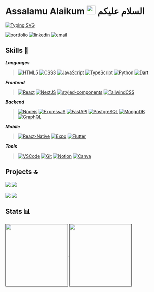 # Assalamu Alaikum <img src="https://media.giphy.com/media/hvRJCLFzcasrR4ia7z/giphy.gif" width="28"> السلام عليكم

[![Typing SVG](https://readme-typing-svg.demolab.com?font=Ubuntu+Mono&size=36&pause=1000&color=2AA889&center=true&vCenter=true&width=450&lines=I'm+Mohammed+Shousha;Software+Engineer;Passionate+Learner)](https://git.io/typing-svg)

[![portfolio](https://img.shields.io/badge/portfolio-000?style=for-the-badge&logo=About.me&logoColor=white)](https://portfolio-mohammed-shousha.vercel.app/)
[![linkedin](https://img.shields.io/badge/LinkedIn-0077B5?style=for-the-badge&logo=linkedin&logoColor=white)](https://www.linkedin.com/in/mohammed-m-shousha/)
[![email](https://img.shields.io/badge/Email-D14836?style=for-the-badge&logo=gmail&logoColor=white)](mailto:mshousha29@gmail.com)

## Skills 🎯

_**Languages**_ 

> [![HTML5](https://img.shields.io/badge/HTML5-E34F26?style=for-the-badge&logo=html5&logoColor=white)](https://www.w3.org/html/)
[![CSS3](https://img.shields.io/badge/CSS3-1572B6?style=for-the-badge&logo=css3&logoColor=white)](https://www.w3.org/Style/CSS/)
[![JavaScript](https://img.shields.io/badge/JavaScript-F7DF1E?style=for-the-badge&logo=JavaScript&logoColor=black)](https://developer.mozilla.org/en-US/docs/Web/JavaScript)
[![TypeScript](https://img.shields.io/badge/TypeScript-007ACC?style=for-the-badge&logo=typescript&logoColor=white)](https://www.typescriptlang.org/)
[![Python](https://img.shields.io/badge/Python-3776AB?style=for-the-badge&logo=python&logoColor=white)](https://www.python.org/)
[![Dart](https://img.shields.io/badge/Dart-0175C2?style=for-the-badge&logo=dart&logoColor=white)](https://dart.dev/)


_**Frontend**_  

> [![React](https://img.shields.io/badge/React-20232A?style=for-the-badge&logo=react&logoColor=61DAFB)](https://react.dev/)
[![NextJS](https://img.shields.io/badge/Next.js-000?logo=nextdotjs&logoColor=fff&style=for-the-badge)](https://nextjs.org/)
[![styled-components](https://img.shields.io/badge/styled--components-DB7093?style=for-the-badge&logo=styled-components&logoColor=white)](https://styled-components.com/)
[![TailwindCSS](https://img.shields.io/badge/Tailwind_CSS-06B6D4?style=for-the-badge&logo=tailwind-css&logoColor=white)](https://tailwindcss.com/)  


_**Backend**_

> [![Nodejs](https://img.shields.io/badge/Node.js-339933?style=for-the-badge&logo=node.js&logoColor=white)](https://nodejs.org/)
[![ExpressJS](https://img.shields.io/badge/Express.js-000?style=for-the-badge&logo=express&logoColor=white)](https://expressjs.com/)
[![FastAPI](https://img.shields.io/badge/fastapi-009688?style=for-the-badge&logo=FASTAPI&logoColor=white)](https://fastapi.tiangolo.com/)
[![PostgreSQL](https://img.shields.io/badge/PostgreSQL-4169E1?style=for-the-badge&logo=postgresql&logoColor=white)](https://www.postgresql.org/)
[![MongoDB](https://img.shields.io/badge/MongoDB-47A248?style=for-the-badge&logo=mongodb&logoColor=white)](https://www.mongodb.com/)
[![GraphQL](https://img.shields.io/badge/GraphQl-E10098?style=for-the-badge&logo=graphql&logoColor=white)](https://graphql.org/)


_**Mobile**_

> [![React-Native](https://img.shields.io/badge/React_Native-20232A?style=for-the-badge&logo=react&logoColor=white)](https://reactnative.dev/)
[![Expo](https://img.shields.io/badge/Expo-000020?style=for-the-badge&logo=expo&logoColor=white)](https://expo.dev/)
[![Flutter](https://img.shields.io/badge/Flutter-02569B?style=for-the-badge&logo=flutter&logoColor=white)](https://flutter.dev/)


_**Tools**_

> [![VSCode](https://img.shields.io/badge/VSCode-0078D4?style=for-the-badge&logo=visual%20studio%20code&logoColor=white)](https://code.visualstudio.com/)
[![Git](https://img.shields.io/badge/GIT-F05032?style=for-the-badge&logo=git&logoColor=white)](https://git-scm.com/)
[![Notion](https://img.shields.io/badge/Notion-000000?style=for-the-badge&logo=notion&logoColor=white)](https://www.notion.so/)
[![Canva](https://img.shields.io/badge/Canva-00C4CC?style=for-the-badge&logo=Canva&logoColor=white)](https://www.canva.com/)

## Projects 🔝

<a href="https://github.com/Mohammed-Shousha/online-store">
  <img align="center" src="https://github-readme-stats.vercel.app/api/pin/?username=mohammed-shousha&repo=online-store&theme=gotham" />
</a>
<a href="https://github.com/Mohammed-Shousha/recipes-app">
  <img align="center" src="https://github-readme-stats.vercel.app/api/pin/?username=mohammed-shousha&repo=recipes-app&theme=gotham" />
</a>
<br></br>
<a href="https://github.com/Mohammed-Shousha/graduation-project">
  <img align="center" src="https://github-readme-stats.vercel.app/api/pin/?username=mohammed-shousha&repo=graduation-project&theme=gotham" />
</a>
<a href="https://github.com/Mohammed-Shousha/smart-shopping-cart">
  <img align="center" src="https://github-readme-stats.vercel.app/api/pin/?username=mohammed-shousha&repo=smart-shopping-cart&theme=gotham" />
</a>

## Stats 📊

<a href="">
  <img height=200 align="center" src="https://github-readme-stats.vercel.app/api/top-langs/?username=mohammed-shousha&layout=compact&lang_count=6&hide=c,cmake,c%2B%2B,jupyter%20notebook&exclude_repo=finding-donors-project&theme=gotham" />
</a>
<a href="">
  <img height=200 align="center" src="https://streak-stats.demolab.com?user=Mohammed-Shousha&theme=gotham" />
</a>
